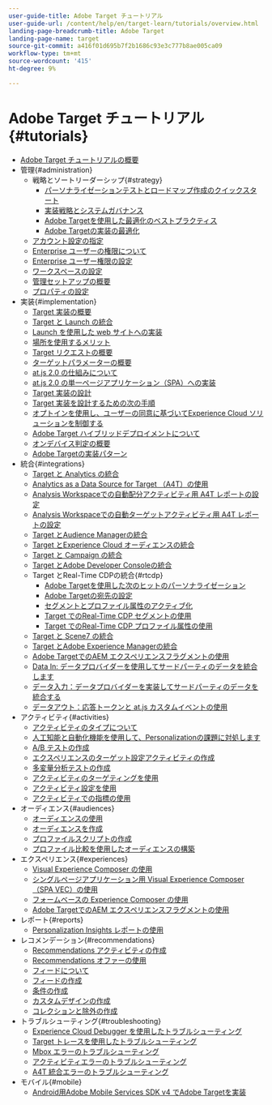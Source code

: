 ```yaml
---
user-guide-title: Adobe Target チュートリアル
user-guide-url: /content/help/en/target-learn/tutorials/overview.html
landing-page-breadcrumb-title: Adobe Target
landing-page-name: target
source-git-commit: a416f01d695b7f2b1686c93e3c777b8ae005ca09
workflow-type: tm+mt
source-wordcount: '415'
ht-degree: 9%

---
```



# Adobe Target チュートリアル {#tutorials}

+ [Adobe Target チュートリアルの概要](../overview.md)
+ 管理{#administration}
   + 戦略とソートリーダーシップ{#strategy}
      + [パーソナライゼーションテストとロードマップ作成のクイックスタート](../strategy/create-personalization-roadmap-testing-plan.md)
      + [実装戦略とシステムガバナンス](../dev101/1-1-implementation-strategy-sys-governance.md)
      + [Adobe Targetを使用した最適化のベストプラクティス](../strategy/target-best-practices-for-optimization.md)
      + [Adobe Targetの実装の最適化](../strategy/optimize-your-target-implementation.md)
   + [アカウント設定の指定](../administration/set-up-account-preferences.md)
   + [Enterprise ユーザーの権限について](../administration/understanding-enterprise-user-permissions.md)
   + [Enterprise ユーザー権限の設定](../dev101/1-2-configure-ent-user-permissions.md)
   + [ワークスペースの設定](../administration/set-up-workspaces.md)
   + [管理セットアップの概要](../dev101/1-3-intro-to-admin-setup.md)
   + [プロパティの設定](../administration/set-up-properties.md)
+ 実装{#implementation}
   + [Target 実装の概要](../dev101/2-1-intro-to-target-implementation.md)
   + [Target と Launch の統合](../dev101/3-1-target-launch.md)
   + [Launch を使用した web サイトへの実装 ](https://experienceleague.adobe.com/docs/launch-learn/implementing-in-websites-with-launch/index.html?lang=ja)
   + [場所を使用するメリット](../dev101/2-2-benefits-of-locations.md)
   + [Target リクエストの概要](../dev101/2-3-intro-to-target-requests.md)
   + [ターゲットパラメーターの概要](../dev101/2-4-intro-to-target-params.md)
   + [at.js 2.0 の仕組みについて](../implementation/understanding-how-atjs-20-works.md)
   + [at.js 2.0 の単一ページアプリケーション（SPA）への実装](../implementation/implement-atjs-20-in-a-single-page-application.md)
   + [Target 実装の設計](../dev101/2-5-design-target-implementation.md)
   + [Target 実装を設計するための次の手順](../dev101/2-6-next-steps-design-target-implementation.md)
   + [ オプトインを使用し、ユーザーの同意に基づいてExperience Cloud ソリューションを制御する ](https://experienceleague.adobe.com/docs/id-service/using/implementation/opt-in-service/use-opt-in-to-control-experience-cloud-activities-based-on-user-consent.html?lang=ja)
   + [Adobe Target ハイブリッドデプロイメントについて](../implementation/hybrid-deployment.md)
   + [オンデバイス判定の概要](../implementation/on-device-decisioning-overview.md)
   + [Adobe Targetの実装パターン](../implementation/implementation-patterns-for-adobe-target.md)
+ 統合{#integrations}
   + [Target と Analytics の統合](../dev101/3-2-target-analytics.md)
   + [Analytics as a Data Source for Target （A4T）の使用](../integrations/use-analytics-as-a-data-source-a4t.md)
   + [Analysis Workspaceでの自動配分アクティビティ用 A4T レポートの設定](../integrations/set-up-a4t-reports-in-analysis-workspace-for-auto-allocate-activities.md)
   + [Analysis Workspaceでの自動ターゲットアクティビティ用 A4T レポートの設定](../integrations/set-up-a4t-reports-in-analysis-workspace-for-auto-target-activities.md)
   + [Target とAudience Managerの統合](../dev101/3-3-target-dmp.md)
   + [Target とExperience Cloud オーディエンスの統合](../dev101/3-4-target-exc-audiences.md)
   + [Target と Campaign の統合](../dev101/3-6-target-campaign.md)
   + [Target とAdobe Developer Consoleの統合](../dev101/3-7-target-io.md)
   + Target とReal-Time CDPの統合{#rtcdp}
      + [Adobe Targetを使用した次のヒットのパーソナライゼーション](../integrations/rtcdp/next-hit-personalization.md)
      + [Adobe Targetの宛先の設定](../integrations/rtcdp/configure-the-target-destination.md)
      + [セグメントとプロファイル属性のアクティブ化](../integrations/rtcdp/activate-segments-and-profile-attributes.md)
      + [Target でのReal-Time CDP セグメントの使用](../integrations/rtcdp/use-rtcdp-segments-in-target.md)
      + [Target でのReal-Time CDP プロファイル属性の使用](../integrations/rtcdp/use-rtcdp-profile-attributes-in-target.md)
   + [Target と Scene7 の統合](../dev101/3-8-target-scene7.md)
   + [Target とAdobe Experience Managerの統合](../dev101/3-5-target-aem.md)
   + [Adobe TargetでのAEM エクスペリエンスフラグメントの使用 ](https://helpx.adobe.com/experience-manager/kt/sites/using/experience-fragment-target-offer-feature-video-use.html)
   + [Data In: データプロバイダーを使用してサードパーティのデータを統合します](../integrations/use-data-providers-to-integrate-third-party-data.md)
   + [データ入力：データプロバイダーを実装してサードパーティのデータを統合する](../integrations/implement-data-providers-to-integrate-third-party-data.md)
   + [データアウト：応答トークンと at.js カスタムイベントの使用](../integrations/use-response-tokens-and-atjs-custom-events.md)
+ アクティビティ{#activities}
   + [アクティビティのタイプについて](../activities/understanding-the-types-of-activities.md)
   + [人工知能と自動化機能を使用して、Personalizationの課題に対処します](../activities/use-the-artificial-intelligence-and-automation-capabilities-to-meet-the-challenges-of-personalization.md)
   + [A/B テストの作成](../activities/create-ab-tests.md)
   + [エクスペリエンスのターゲット設定アクティビティの作成](../activities/create-experience-targeting-activities.md)
   + [多変量分析テストの作成](../activities/create-multivariate-tests.md)
   + [アクティビティのターゲティングを使用](../activities/use-activity-targeting.md)
   + [アクティビティ設定を使用](../activities/use-activity-settings.md)
   + [アクティビティでの指標の使用](../activities/use-metrics-in-activities.md)
+ オーディエンス{#audiences}
   + [オーディエンスの使用](../audiences/use-audiences.md)
   + [オーディエンスを作成](../audiences/create-audiences.md)
   + [プロファイルスクリプトの作成](../audiences/create-profile-scripts.md)
   + [プロファイル比較を使用したオーディエンスの構築](../audiences/use-profile-comparison-to-build-audiences.md)
+ エクスペリエンス{#experiences}
   + [Visual Experience Composer の使用](../experiences/use-the-visual-experience-composer.md)
   + [シングルページアプリケーション用 Visual Experience Composer （SPA VEC）の使用](../experiences/use-the-visual-experience-composer-for-single-page-applications.md)
   + [フォームベースの Experience Composer の使用](../experiences/use-the-form-based-experience-composer.md)
   + [Adobe TargetでのAEM エクスペリエンスフラグメントの使用 ](https://helpx.adobe.com/experience-manager/kt/sites/using/experience-fragment-target-offer-feature-video-use.html)
+ レポート{#reports}
   + [Personalization Insights レポートの使用](../reports/use-the-personalization-insights-reports.md)
+ レコメンデーション{#recommendations}
   + [Recommendations アクティビティの作成](../recommendations/create-a-recommendations-activity.md)
   + [Recommendations オファーの使用](../recommendations/use-recommendations-offers.md)
   + [フィードについて](../recommendations/understanding-feeds.md)
   + [フィードの作成](../recommendations/create-a-feed.md)
   + [条件の作成](../recommendations/create-criteria.md)
   + [カスタムデザインの作成](../recommendations/create-custom-designs.md)
   + [コレクションと除外の作成](../recommendations/create-collections-and-exclusions.md)
+ トラブルシューティング{#troubleshooting}
   + [Experience Cloud Debugger を使用したトラブルシューティング](../troubleshooting/troubleshoot-with-the-experience-cloud-debugger.md)
   + [Target トレースを使用したトラブルシューティング](../troubleshooting/troubleshoot-with-target-traces.md)
   + [Mbox エラーのトラブルシューティング](../dev101/4-1-troubleshoot-mbox-errors.md)
   + [アクティビティエラーのトラブルシューティング](../dev101/4-2-troubleshoot-activity-errors.md)
   + [A4T 統合エラーのトラブルシューティング](../dev101/4-3-troubleshoot-integration-errors.md)
+ モバイル{#mobile}
   + [Android用Adobe Mobile Services SDK v4 でAdobe Targetを実装](../mobile-v4/overview.md)

